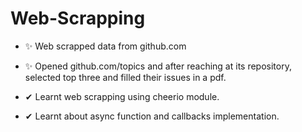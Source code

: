 # Web-Scrapping

- ✨ Web scrapped data from github.com
- ✨ Opened github.com/topics and after reaching at its repository, selected top three and filled their issues in a pdf.

- ✔ Learnt web scrapping using cheerio module.
- ✔ Learnt about async function and callbacks implementation.
